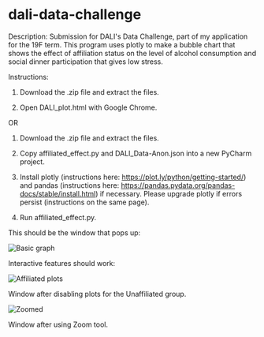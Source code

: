 # dali-data-challenge
Description: Submission for DALI's Data Challenge, part of my application for the 19F term. This program uses plotly to make a bubble chart that shows the effect of affiliation status on the level of alcohol consumption and social dinner participation that gives low stress.

Instructions:

1. Download the .zip file and extract the files.

2. Open DALI_plot.html with Google Chrome.

OR

1. Download the .zip file and extract the files.

2. Copy affiliated_effect.py and DALI_Data-Anon.json into a new PyCharm project.

3. Install plotly (instructions here: https://plot.ly/python/getting-started/) and pandas (instructions here: https://pandas.pydata.org/pandas-docs/stable/install.html) if necessary. Please upgrade plotly if errors persist (instructions on the same page).

4. Run affiliated_effect.py.


This should be the window that pops up:

![Basic graph](https://i.imgur.com/J3CCbOr.png)

Interactive features should work:

![Affiliated plots](https://i.imgur.com/MvdJOz0.png)

Window after disabling plots for the Unaffiliated group.

![Zoomed](https://i.imgur.com/xcXCMFr.png)

Window after using Zoom tool.
